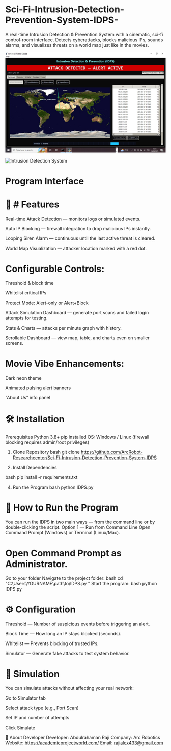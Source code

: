 # Sci-Fi-Intrusion-Detection-Prevention-System-IDPS-
A real-time Intrusion Detection &amp; Prevention System with a cinematic, sci-fi control-room interface. Detects cyberattacks, blocks malicious IPs, sounds alarms, and visualizes threats on a world map just like in the movies.

![Intrusion Detection System](https://github.com/ArcRobot-Researchcenter/Sci-Fi-Intrusion-Detection-Prevention-System-IDPS-/blob/main/INTRUTION%20DETECTION%20SYSTEM.jpg?raw=true)

![Intrusion Detection System](https://cdn.jsdelivr.net/gh/ArcRobot-Researchcenter/Sci-Fi-Intrusion-Detection-Prevention-System-IDPS-@main/INTRUTION%20DETECTION%20SYSTEM.jpg)


# Program Interface 

# 🎯 # Features
 Real-time Attack Detection  — monitors logs or simulated events.

Auto IP Blocking — firewall integration to drop malicious IPs instantly.

Looping Siren Alarm — continuous until the last active threat is cleared.

World Map Visualization — attacker location marked with a red dot.

# Configurable Controls:

Threshold & block time

Whitelist critical IPs

Protect Mode: Alert-only or Alert+Block

Attack Simulation Dashboard — generate port scans and failed login attempts for testing.

Stats & Charts — attacks per minute graph with history.

Scrollable Dashboard — view map, table, and charts even on smaller screens.

# Movie Vibe Enhancements:

Dark neon theme

Animated pulsing alert banners

“About Us” info panel


# 🛠 Installation
Prerequisites
Python 3.8+
pip installed
OS: Windows / Linux (firewall blocking requires admin/root privileges)

1. Clone Repository
bash
git clone https://github.com/ArcRobot-Researchcenter/Sci-Fi-Intrusion-Detection-Prevention-System-IDPS


2. Install Dependencies
   
bash
pip install -r requirements.txt

4. Run the Program
bash
python IDPS.py

# 🚀 How to Run the Program
You can run the IDPS in two main ways — from the command line or by double-clicking the script.
Option 1 — Run from Command Line
Open Command Prompt (Windows) or Terminal (Linux/Mac).

# Open Command Prompt as Administrator.

Go to your folder
Navigate to the project folder:
bash
cd "C:\Users\YOURNAME\path\to\IDPS.py
"
Start the program:
bash
python IDPS.py

# ⚙ Configuration
Threshold — Number of suspicious events before triggering an alert.

Block Time — How long an IP stays blocked (seconds).

Whitelist — Prevents blocking of trusted IPs.

Simulator — Generate fake attacks to test system behavior.

# 🧪 Simulation
You can simulate attacks without affecting your real network:

Go to Simulator tab

Select attack type (e.g., Port Scan)

Set IP and number of attempts

Click Simulate


👤 About Developer
Developer: Abdulrahaman Raji
Company: Arc Robotics
Website: https://academicprojectworld.com/
Email: rajialex433@gmail.com

